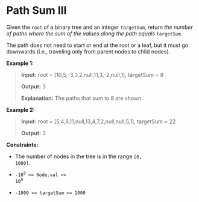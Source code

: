 # Path Sum III

Given the <code>root</code> of a binary tree and an integer <code>targetSum</code>, return *the number of paths where the sum of the values&nbsp;along the path equals*&nbsp;<code>targetSum</code>.

The path does not need to start or end at the root or a leaf, but it must go downwards (i.e., traveling only from parent nodes to child nodes).


**Example 1:**
>
> **Input:** root = [10,5,-3,3,2,null,11,3,-2,null,1], targetSum = 8
>
> **Output:** 3
>
> **Explanation:** The paths that sum to 8 are shown.

**Example 2:**
>
> **Input:** root = [5,4,8,11,null,13,4,7,2,null,null,5,1], targetSum = 22
>
> **Output:** 3


**Constraints:**

- The number of nodes in the tree is in the range <code>[0, 1000]</code>.

- <code>-10<sup>9</sup> &lt;= Node.val &lt;= 10<sup>9</sup></code>

- <code>-1000 &lt;= targetSum &lt;= 1000</code>
